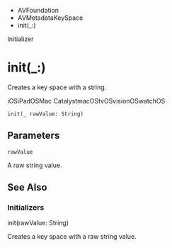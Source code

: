 

- AVFoundation
- AVMetadataKeySpace
-  init(\_:) 

Initializer

# init(\_:)

Creates a key space with a string.

iOSiPadOSMac CatalystmacOStvOSvisionOSwatchOS

``` source
init(_ rawValue: String)
```

## Parameters 

`rawValue`  

A raw string value.

## See Also

### Initializers

init(rawValue: String)

Creates a key space with a raw string value.

